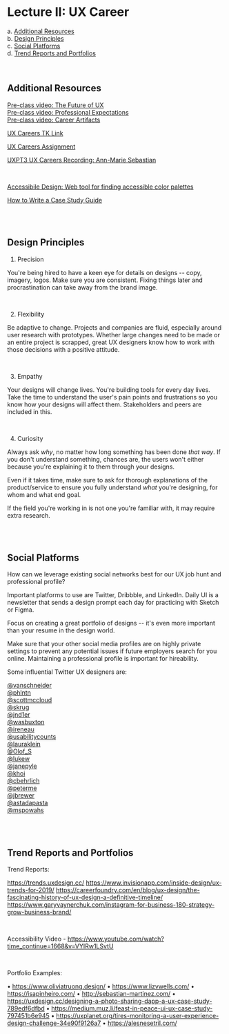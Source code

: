 # Lecture II: UX Career

a. [Additional Resources](#Additional-Resources)  <br>
b. [Design Principles](#Design-Principles)  <br>
c. [Social Platforms](#Social-Platforms)  <br>
d. [Trend Reports and Portfolios](#Trend-Reports-and-Portfolios)  <br>

<br>


## Additional Resources

[Pre-class video: The Future of UX](https://youtu.be/xq5pEHdUi1c)  
[Pre-class video: Professional Expectations](https://youtu.be/yu7dRnr4dpM)  
[Pre-class video: Career Artifacts](https://youtu.be/1af3BJJ55Ts)  

[UX Careers TK Link](https://learn.lambdaschool.com/ux/module/recmnJMYBnepO7OpU/)  

[UX Careers Assignment](https://docs.google.com/document/d/16qWXUuDbi7MLnVhawd9DMOuoBEh9oaRbdZVTFqwSIjc/edit?usp=sharing)  

[UXPT3 UX Careers Recording: Ann-Marie Sebastian](https://youtu.be/bUd73MS8nyw)  

<br>

[Accessibile Design: Web tool for finding accessible color palettes](https://color.review/)  

[How to Write a Case Study Guide](https://learn.g2crowd.com/hubfs/Learning%20Hub%20-%20Downloadable%20Assets/Checklist%20-%20How%20to%20Write%20a%20Casestudy.pdf?__hstc=171774463.685f350c95c522e5a80bb3aa6a146a7e.1567741659898.1567741659898.1567741659898.1&__hssc=171774463.1.1567741659899&__hsfp=2233295263&hsCtaTracking=6f5b790f-114a-4707-bb93-e21af3780469%7Ccd3d1e89-2a1b-4936-a09a-c0434b0648a4)  

<br>
<br>

## Design Principles

1. Precision

You're being hired to have a keen eye for details on designs -- copy, imagery, logos. Make sure you are consistent. Fixing things later and procrastination can take away from the brand image.

<br>

2. Flexibility

Be adaptive to change. Projects and companies are fluid, especially around user research with prototypes. Whether large changes need to be made or an entire project is scrapped, great UX designers know how to work with those decisions with a positive attitude.

<br>

3. Empathy

Your designs will change lives. You're building tools for every day lives. Take the time to understand the user's pain points and frustrations so you know how your designs will affect them. Stakeholders and peers are included in this.

<br>

4. Curiosity

Always ask _why_, no matter how long something has been done _that way_. If you don't understand something, chances are, the users won't either because you're explaining it to them through your designs.

Even if it takes time, make sure to ask for thorough explanations of the product/service to ensure you fully understand _what_ you're designing, for whom and what end goal.

If the field you're working in is not one you're familiar with, it may require extra research.

<br>
<br>

## Social Platforms

How can we leverage existing social networks best for our UX job hunt and professional profile?

Important platforms to use are Twitter, Dribbble, and LinkedIn. Daily UI is a newsletter that sends a design prompt each day for practicing with Sketch or Figma.

Focus on creating a great portfolio of designs -- it's even more important than your resume in the design world.

Make sure that your other social media profiles are on highly private settings to prevent any potential issues if future employers search for you online. Maintaining a professional profile is important for hireability.

Some influential Twitter UX designers are:

[@vanschneider](https://twitter.com/vanschneider)   
[@phlntn](https://twitter.com/phlntn)   
[@scottmccloud](https://twitter.com/scottmccloud)  
[@skrug](https://twitter.com/skrug)  
[@jnd1er](https://twitter.com/jnd1er)  
[@wasbuxton](https://twitter.com/wasbuxton)  
[@ireneau](https://twitter.com/ireneau)  
[@usabilitycounts](https://twitter.com/usabilitycounts)  
[@lauraklein](https://twitter.com/lauraklein)  
[@Olof_S](https://twitter.com/Olof_S)  
[@lukew](https://twitter.com/lukew)  
[@janepyle](https://twitter.com/janepyle)  
[@khoi](https://twitter.com/khoi)  
[@cbehrlich](https://twitter.com/cbehrlich)  
[@peterme](https://twitter.com/peterme)  
[@jbrewer](https://twitter.com/jbrewer)  
[@astadapasta](https://twitter.com/astadapasta)  
[@mspowahs](https://twitter.com/mspowahs)  

<br>
<br>

## Trend Reports and Portfolios

Trend Reports:

https://trends.uxdesign.cc/
https://www.invisionapp.com/inside-design/ux-trends-for-2019/
https://careerfoundry.com/en/blog/ux-design/the-fascinating-history-of-ux-design-a-definitive-timeline/
https://www.garyvaynerchuk.com/instagram-for-business-180-strategy-grow-business-brand/

<br>

Accessibility Video - https://www.youtube.com/watch?time_continue=1668&v=VYIRw1LSvtU

<br>


Portfolio Examples:

• https://www.oliviatruong.design/
• https://www.lizvwells.com/
• https://isapinheiro.com/
• http://sebastian-martinez.com/
• https://uxdesign.cc/designing-a-photo-sharing-dapp-a-ux-case-study-789edf6dfbd
• https://medium.muz.li/feast-in-peace-ui-ux-case-study-797451b6e945
• https://uxplanet.org/tires-monitoring-a-user-experience-design-challenge-34e90f9126a7
• https://alesnesetril.com/


<br>
<br>
